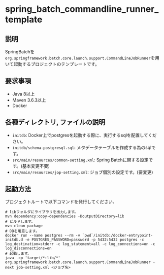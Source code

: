 # spring_batch_commandline_runner_template
## 説明
SpringBatchを`org.springframework.batch.core.launch.support.CommandLineJobRunner`を用いて起動するプロジェクトのテンプレートです。

## 要求事項
* Java 8以上
* Maven 3.6.3以上
* Docker

## 各種ディレクトリ, ファイルの説明
* `initdb`: Docker上でpostgresを起動する際に、実行するsqlを配置してください。
* `initdb/schema-postgresql.sql`: メタデータテーブルを作成する為のsqlです。
* `src/main/resources/common-setting.xml`: Spring Batchに関する設定です。(基本変更不要) 
* `src/main/resources/jop-setting.xml`: ジョブ個別の設定です。(要変更)

## 起動方法
プロジェクトルートで以下コマンドを発行してください。
```
# libフォルダにライブラリを出力します。
mvn dependency:copy-dependencies -DoutputDirectory=lib
# ビルドします。
mvn clean package
# DBを用意します。
docker run --name postgres --rm -v `pwd`/initdb:/docker-entrypoint-initdb.d -e POSTGRES_PASSWORD=password -p 5432:5432 postgres -c log_destination=stderr -c log_statement=all -c log_connections=on -c log_disconnections=on
# 起動します。
java -cp 'target/*:lib/*' org.springframework.batch.core.launch.support.CommandLineJobRunner -next job-setting.xml <ジョブ名>
```
